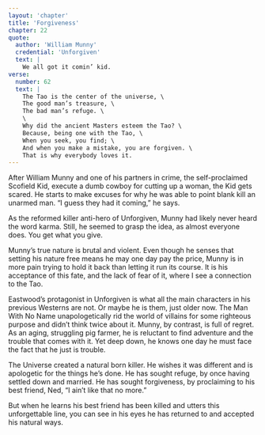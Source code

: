 ```yaml
---
layout: 'chapter'
title: 'Forgiveness'
chapter: 22
quote:
  author: 'William Munny'
  credential: 'Unforgiven'
  text: |
    We all got it comin’ kid.
verse:
  number: 62
  text: |
    The Tao is the center of the universe, \
    The good man’s treasure, \
    The bad man’s refuge. \
    \
    Why did the ancient Masters esteem the Tao? \
    Because, being one with the Tao, \
    When you seek, you find; \
    And when you make a mistake, you are forgiven. \
    That is why everybody loves it.
---
```


After William Munny and one of his partners in crime,
the self-proclaimed Scofield Kid,
execute a dumb cowboy for cutting up a woman, the Kid gets scared.
He starts to make excuses for why he was able to point
blank kill an unarmed man. “I guess they had it coming,” he says.

As the reformed killer anti-hero of Unforgiven,
Munny had likely never heard the word karma.
Still, he seemed to grasp the idea, as almost everyone does.
You get what you give.

Munny’s true nature is brutal and violent. Even though he senses
that setting his nature free means he may one day pay the price,
Munny is in more pain trying to hold it back than letting it run its course.
It is his acceptance of this fate,
and the lack of fear of it,
where I see a connection to the Tao.

Eastwood’s protagonist in Unforgiven is what all the main
characters in his previous Westerns are not.
Or maybe he is them, just older now.
The Man With No Name unapologetically rid the world of villains for
some righteous purpose and didn’t think twice about it. Munny,
by contrast, is full of regret. As an aging, struggling pig farmer,
he is reluctant to find adventure and the trouble that comes with it.
Yet deep down, he knows one day he must face the fact that he just is trouble.

The Universe created a natural born killer.
He wishes it was different and is apologetic for the things he’s done.
He has sought refuge, by once having settled down and married.
He has sought forgiveness, by proclaiming to his best friend, Ned,
“I ain’t like that no more.”

But when he learns his best friend has been killed and utters this
unforgettable line, you can see in his eyes he has returned to and
accepted his natural ways.
